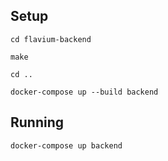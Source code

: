 ## Setup
`cd flavium-backend`  

`make`  

`cd ..`  

`docker-compose up --build backend`  

## Running
`docker-compose up backend`
